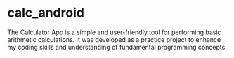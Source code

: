 # calc_android
The Calculator App is a simple and user-friendly tool for performing basic arithmetic calculations. It was developed as a practice project to enhance my coding skills and understanding of fundamental programming concepts.
